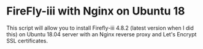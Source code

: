 # FireFly-iii with Nginx on Ubuntu 18
This script will allow you to install Firefly-iii 4.8.2 (latest version when I did this) on Ubuntu 18.04 server with an Nginx reverse proxy and Let's Encrypt SSL certificates. 

